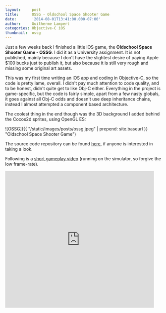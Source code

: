 ```yaml
---
layout:     post
title:      OSSG - Oldschool Space Shooter Game
date:       '2014-08-01T13:41:00.000-07:00'
author:     Guilherme Lampert
categories: Objective-C iOS
thumbnail:  ossg
---
```


Just a few weeks back I finished a little iOS game, the **Oldschool Space Shooter Game - OSSG**.
I did it as a University assignment. It is not published, mainly because I don't have the slightest
desire of paying Apple $100 bucks just to publish it, but also because it is still very rough
and missing some original art assets.

This was my first time writing an iOS app and coding in Objective-C, so the code is pretty lame, overall.
I didn't pay much attention to code quality, and to be honest, didn't quite get to like Obj-C either.
Everything in the project is game-specific, but the code is fairly simple, apart from a few nasty globals,
it goes against all Obj-C odds and doesn't use deep inheritance chains, instead I almost attempted a
component based architecture.

The coolest thing in the end though was the 3D background I added behind the Cocos2d sprites, using OpenGL ES:

![OSSG]({{ "/static/images/posts/ossg.jpeg" | prepend: site.baseurl }} "Oldschool Space Shooter Game")

The source code repository can be found [here](https://bitbucket.org/glampert/ossg/overview),
if anyone is interested in taking a look.

Following is a [short gameplay video](https://youtu.be/YQTbddA4IYw)
(running on the simulator, so forgive the low frame-rate).

<iframe type="text/html"
    width="480"
    height="440"
    class="embedded-video"
    title="OSSG Gameplay"
    src="http://www.youtube.com/embed/YQTbddA4IYw"
    frameborder="0">
</iframe>


